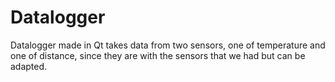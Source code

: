 # Datalogger

Datalogger made in Qt takes data from two sensors, one of temperature and one of distance, since they are with the sensors that we had but can be adapted.
